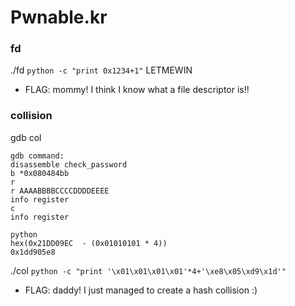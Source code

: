 # Pwnable.kr
### fd
./fd `python -c "print 0x1234+1"`
LETMEWIN
- FLAG: mommy! I think I know what a file descriptor is!!

### collision
gdb col
```
gdb command:
disassemble check_password
b *0x080484bb
r
r AAAABBBBCCCCDDDDEEEE
info register
c
info register
```
```
python 
hex(0x21DD09EC  - (0x01010101 * 4))
0x1dd905e8
```
./col `python -c "print '\x01\x01\x01\x01'*4+'\xe8\x05\xd9\x1d'"`

- FLAG: daddy! I just managed to create a hash collision :)
